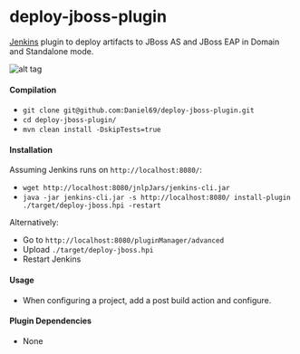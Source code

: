 # deploy-jboss-plugin

[Jenkins](https://jenkins-ci.org/) plugin to deploy artifacts to JBoss AS and JBoss EAP in Domain and Standalone mode.

![alt tag](https://raw.github.com/Daniel69/deploy-jboss-plugin/master/screnshot.png)


#### Compilation

 * `git clone git@github.com:Daniel69/deploy-jboss-plugin.git`
 * `cd deploy-jboss-plugin/`
 * `mvn clean install -DskipTests=true`

#### Installation

Assuming Jenkins runs on `http://localhost:8080/`:
 * `wget http://localhost:8080/jnlpJars/jenkins-cli.jar`
 * `java -jar jenkins-cli.jar -s http://localhost:8080/ install-plugin ./target/deploy-jboss.hpi -restart`

Alternatively:
 * Go to `http://localhost:8080/pluginManager/advanced`
 * Upload `./target/deploy-jboss.hpi`
 * Restart Jenkins

#### Usage
 * When configuring a project, add a post build action and configure.

#### Plugin Dependencies
* None
